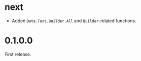 # next

* Added `Data.Text.Builder.All` and `Builder`-related functions.

# 0.1.0.0

First release.
